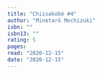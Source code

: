 ```yaml
---
title: "Chiisakobé #4"
author: "Minetarō Mochizuki"
isbn: ""
isbn13: ""
rating: 5
pages: 
read: "2020-12-15"
date: "2020-12-15"
---
```


